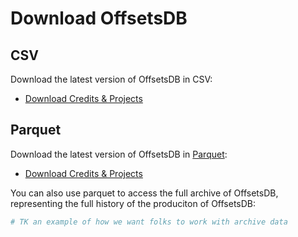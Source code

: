 # Download OffsetsDB

## CSV

Download the latest version of OffsetsDB in CSV:

- [Download Credits & Projects](https://carbonplan-offsets-db.s3.us-west-2.amazonaws.com/archive/latest/offsets-db.csv.zip)

## Parquet

Download the latest version of OffsetsDB in [Parquet](https://parquet.apache.org/):

- [Download Credits & Projects](https://carbonplan-offsets-db.s3.us-west-2.amazonaws.com/archive/latest/offsets-db.parquet.zip)

You can also use parquet to access the full archive of OffsetsDB, representing the full history of the produciton of OffsetsDB:

```python
# TK an example of how we want folks to work with archive data
```
